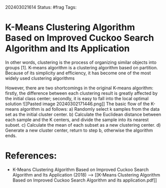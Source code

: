 202403021614
Status: #frag
Tags: 

# K-Means Clustering Algorithm Based on Improved Cuckoo Search Algorithm and Its Application

In other
words, clustering is the process of organizing similar objects
into groups [1]. K-means algorithm is a clustering algorithm
based on partition. Because of its simplicity and efficiency, it
has become one of the most widely used clustering algorithms

However, there are two shortcomings in the
original K-means algorithm: firstly, the difference between
each clustering result is greatly affected by the initial class
center; secondly, it is easy to fall into the local optimal
solution 
![[Pasted image 20240302171446.png]]
The basic flow of the K-means algorithm is ad follows:
a) Randomly select k samples from the data set as the
initial cluster center.
b) Calculate the Euclidean distance between each
sample and the K centers, and divide the sample into its
nearest subset.
c) Calculate the mean of each subset as a new
clustering center.
d) Generate a new cluster center, return to step b,
otherwise the algorithm ends.


# References:
- K-Means Clustering Algorithm Based on Improved Cuckoo Search Algorithm and Its Application (2018) --> [[K-Means Clustering Algorithm Based on Improved Cuckoo Search Algorithm and its application.pdf]]
